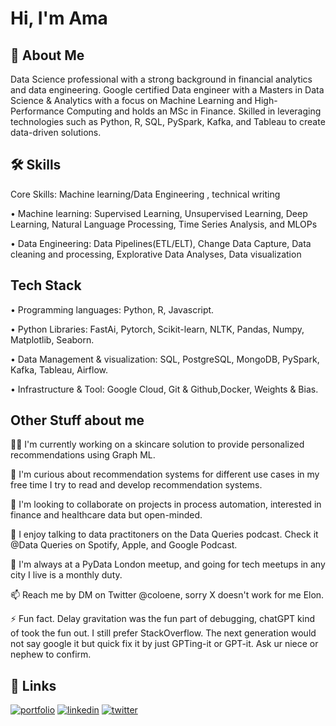 
# Hi, I'm Ama 


## 🚀 About Me
Data Science professional with a strong background in financial analytics and data engineering. Google certified Data engineer with a Masters in Data Science & Analytics with a focus on Machine Learning and High-Performance Computing and holds an MSc in Finance. Skilled in leveraging technologies such as Python, R, SQL, PySpark, Kafka, and Tableau to create data-driven solutions. 



## 🛠 Skills
Core Skills: Machine learning/Data Engineering , technical writing

•	Machine learning: Supervised Learning, Unsupervised Learning, Deep Learning, Natural Language Processing, Time Series Analysis, and MLOPs

•	Data Engineering: Data Pipelines(ETL/ELT), Change Data Capture, Data cleaning and processing, Explorative Data Analyses, Data visualization




## Tech Stack

•	Programming languages: Python, R, Javascript. 

•	Python Libraries: FastAi, Pytorch, Scikit-learn, NLTK, Pandas, Numpy, Matplotlib, Seaborn.

•	Data Management & visualization: SQL, PostgreSQL,  MongoDB, PySpark, Kafka, Tableau, Airflow.

•	Infrastructure & Tool: Google Cloud, Git & Github,Docker, Weights & Bias.




## Other Stuff about me
👩‍💻 I'm currently working on a skincare solution to provide personalized recommendations using Graph ML.

🧠 I'm curious about recommendation systems for different use cases in my free time I try to read and develop recommendation systems. 

🤝 I'm looking to collaborate on projects in process automation, interested in finance and healthcare data but open-minded.

🎤 I enjoy talking to data practitoners on the Data Queries podcast. Check it @Data Queries on Spotify, Apple, and Google Podcast.

🔄 I'm always at a PyData London meetup, and going for tech meetups in any city I live is a monthly duty. 

📫 Reach me by DM on Twitter @coloene, sorry X doesn't work for me Elon. 

⚡️ Fun fact. Delay gravitation was the fun part of debugging, chatGPT kind of took the fun out. I still prefer StackOverflow. The next generation would not say google it but quick fix it by just GPTing-it or GPT-it. Ask ur niece or nephew to confirm. 


## 🔗 Links
[![portfolio](https://img.shields.io/badge/my_portfolio-000?style=for-the-badge&logo=ko-fi&logoColor=white)](https://amaboh.com/)
[![linkedin](https://img.shields.io/badge/linkedin-0A66C2?style=for-the-badge&logo=linkedin&logoColor=white)](https://www.linkedin.com/in/amaboh)
[![twitter](https://img.shields.io/badge/twitter-1DA1F2?style=for-the-badge&logo=twitter&logoColor=white)](https://twitter.com/coloene)



